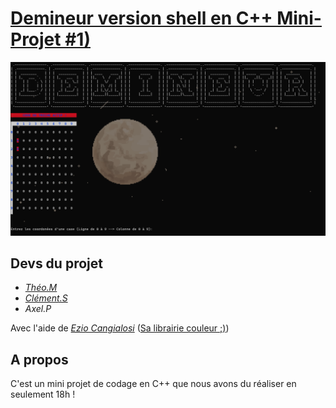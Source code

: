 # [Demineur version shell en C++ Mini-Projet #1)](https://github.com/Tech-User42/demineur)

![Doliprane.png](https://github.com/Tech-User42/demineur/blob/main/Documents/screen.png)
## Devs du projet 

- *[Théo.M](https://github.com/Tech-User42)*
- *[Clément.S](https://github.com/Clem358)*
- *Axel.P*

Avec l'aide de *[Ezio Cangialosi](https://github.com/b84500)* ([Sa librairie couleur ;)](https://github.com/b84500/Cout_Color_for_Linux))

## A propos 
C'est un mini projet de codage en C++ que nous avons du réaliser en seulement 18h !
